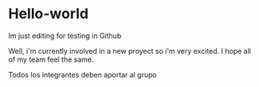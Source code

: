 # Hello-world
Im just editing for testing in Github

Well, i'm currently involved in a new proyect
so i'm very excited. I hope all of my team feel the same.

Todos los integrantes deben aportar al grupo
